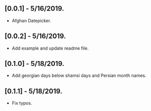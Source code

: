 ## [0.0.1] - 5/16/2019.

* Afghan Datepicker.

## [0.0.2] - 5/16/2019.

* Add example and update readme file.

## [0.1.0] - 5/18/2019.

* Add georgian days below shamsi days and Persian month names.

## [0.1.1] - 5/18/2019.

* Fix typos.
